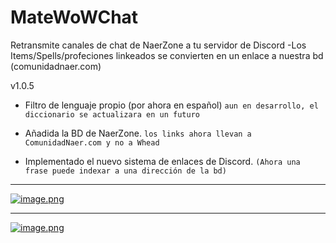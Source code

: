 # MateWoWChat
Retransmite canales de chat de NaerZone a tu servidor de Discord
-Los Items/Spells/profeciones linkeados se convierten en un enlace a nuestra bd (comunidadnaer.com)

v1.0.5
- Filtro de lenguaje propio (por ahora en español)
`aun en desarrollo, el diccionario se actualizara en un futuro`

- Añadida la BD de NaerZone.
`los links ahora llevan a ComunidadNaer.com y no a Whead`

- Implementado el nuevo sistema de enlaces de Discord.
`(Ahora una frase puede indexar a una dirección de la bd)`


-----------------------------------------------------------------
[![image.png](https://i.postimg.cc/hGWm1NYS/image.png)](https://postimg.cc/G4K9cgrN)

-----------------------------------------------------------------

[![image.png](https://i.postimg.cc/YqvPjjZh/image.png)](https://postimg.cc/gnPsTcYW)
